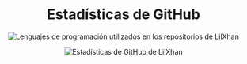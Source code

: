 <h1 align="center">
  Estadísticas de GitHub
</h1>

<p align="center">
  <img src="https://github-readme-stats.vercel.app/api/top-langs/?username=lilxhan&theme=blue-green&layout=compact" alt="Lenguajes de programación utilizados en los repositorios de LilXhan">
</p>
<p align="center">
  <img src="https://github-readme-stats.vercel.app/api?username=lilxhan&show_icons=true&theme=blue-green" alt="Estadísticas de GitHub de LilXhan">
</p>


